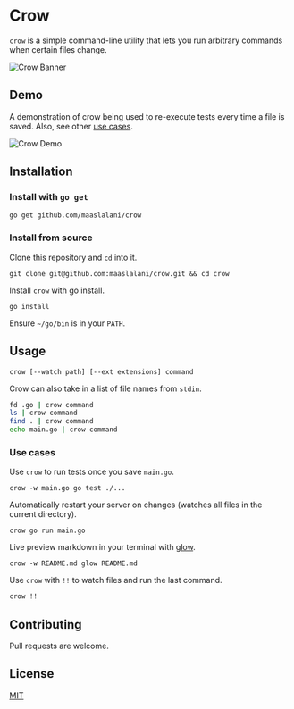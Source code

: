 # Crow
`crow` is a simple command-line utility that lets you run arbitrary commands when certain files change.

![Crow Banner](../assets/banner.png)

## Demo
A demonstration of crow being used to re-execute tests every time a file is saved. Also, see other [use cases](#use-cases).

![Crow Demo](../assets/crow.gif)

## Installation
### Install with `go get`
```
go get github.com/maaslalani/crow
```

### Install from source

Clone this repository and `cd` into it.
```
git clone git@github.com:maaslalani/crow.git && cd crow
```

Install `crow` with go install.
```
go install
```

Ensure `~/go/bin` is in your `PATH`.

## Usage
```
crow [--watch path] [--ext extensions] command
```

Crow can also take in a list of file names from `stdin`.

```bash
fd .go | crow command
ls | crow command
find . | crow command
echo main.go | crow command
```

### Use cases

Use `crow` to run tests once you save `main.go`.
```
crow -w main.go go test ./...
```

Automatically restart your server on changes (watches all files in the current directory).
```
crow go run main.go
```

Live preview markdown in your terminal with [glow](https://github.com/charmbracelet/glow).
```
crow -w README.md glow README.md
```

Use `crow` with `!!` to watch files and run the last command.
```bash
crow !!
```

## Contributing
Pull requests are welcome.

## License
[MIT](https://choosealicense.com/licenses/mit/)
